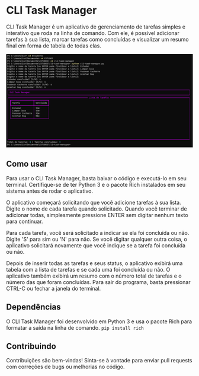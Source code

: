 # CLI Task Manager
CLI Task Manager é um aplicativo de gerenciamento de tarefas simples e interativo que roda na linha de comando. Com ele, é possível adicionar tarefas à sua lista, marcar tarefas como concluídas e visualizar um resumo final em forma de tabela de todas elas.

![Imagem Demonstrativa](img/demo-01.png)

## Como usar
Para usar o CLI Task Manager, basta baixar o código e executá-lo em seu terminal. Certifique-se de ter Python 3 e o pacote Rich instalados em seu sistema antes de rodar o aplicativo.

O aplicativo começará solicitando que você adicione tarefas à sua lista. Digite o nome de cada tarefa quando solicitado. Quando você terminar de adicionar todas, simplesmente pressione ENTER sem digitar nenhum texto para continuar.

Para cada tarefa, você será solicitado a indicar se ela foi concluída ou não. Digite 'S' para sim ou 'N' para não. Se você digitar qualquer outra coisa, o aplicativo solicitará novamente que você indique se a tarefa foi concluída ou não.

Depois de inserir todas as tarefas e seus status, o aplicativo exibirá uma tabela com a lista de tarefas e se cada uma foi concluída ou não. O aplicativo também exibirá um resumo com o número total de tarefas e o número das que foram concluídas. Para sair do programa, basta pressionar CTRL-C ou fechar a janela do terminal.

## Dependências
O CLI Task Manager foi desenvolvido em Python 3 e usa o pacote Rich para formatar a saída na linha de comando. 
`pip install rich`

## Contribuindo
Contribuições são bem-vindas! Sinta-se à vontade para enviar pull requests com correções de bugs ou melhorias no código.

